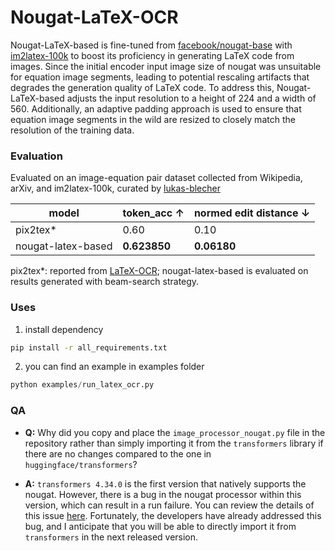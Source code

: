 # Nougat-LaTeX-OCR
  
Nougat-LaTeX-based is fine-tuned from [facebook/nougat-base](https://huggingface.co/facebook/nougat-base) with [im2latex-100k](https://zenodo.org/record/56198#.V2px0jXT6eA) to boost its proficiency in generating LaTeX code from images. 
Since the initial encoder input image size of nougat was unsuitable for equation image segments, leading to potential rescaling artifacts that degrades the generation quality of LaTeX code. To address this, Nougat-LaTeX-based adjusts the input resolution to a height of 224 and a width of 560. 
Additionally, an adaptive padding approach is used to ensure that equation image segments in the wild are resized to closely match the resolution of the training data.


### Evaluation
Evaluated on an image-equation pair dataset collected from Wikipedia, arXiv, and im2latex-100k, curated by [lukas-blecher](https://github.com/lukas-blecher/LaTeX-OCR#data)

|model| token_acc ↑ | normed edit distance ↓ |
| --- | --- | --- |
|pix2tex*|0.60|0.10|
|nougat-latex-based| **0.623850** | **0.06180** |
pix2tex*: reported from [LaTeX-OCR](https://github.com/lukas-blecher/LaTeX-OCR); nougat-latex-based is evaluated on results generated with beam-search strategy. 

### Uses
1. install dependency
```bash
pip install -r all_requirements.txt
```
2. you can find an example in examples folder
```python
python examples/run_latex_ocr.py
```

### QA
- **Q:** Why did you copy and place the `image_processor_nougat.py` file in the repository rather than simply importing it from the `transformers` library if there are no changes compared to the one in `huggingface/transformers`?

- **A:** `transformers 4.34.0` is the first version that natively supports the nougat. However, there is a bug in the nougat processor within this version, which can result in a run failure. You can review the details of this issue [here](https://github.com/huggingface/transformers/issues/26597). Fortunately, the developers have already addressed this bug, and I anticipate that you will be able to directly import it from `transformers` in the next released version.
